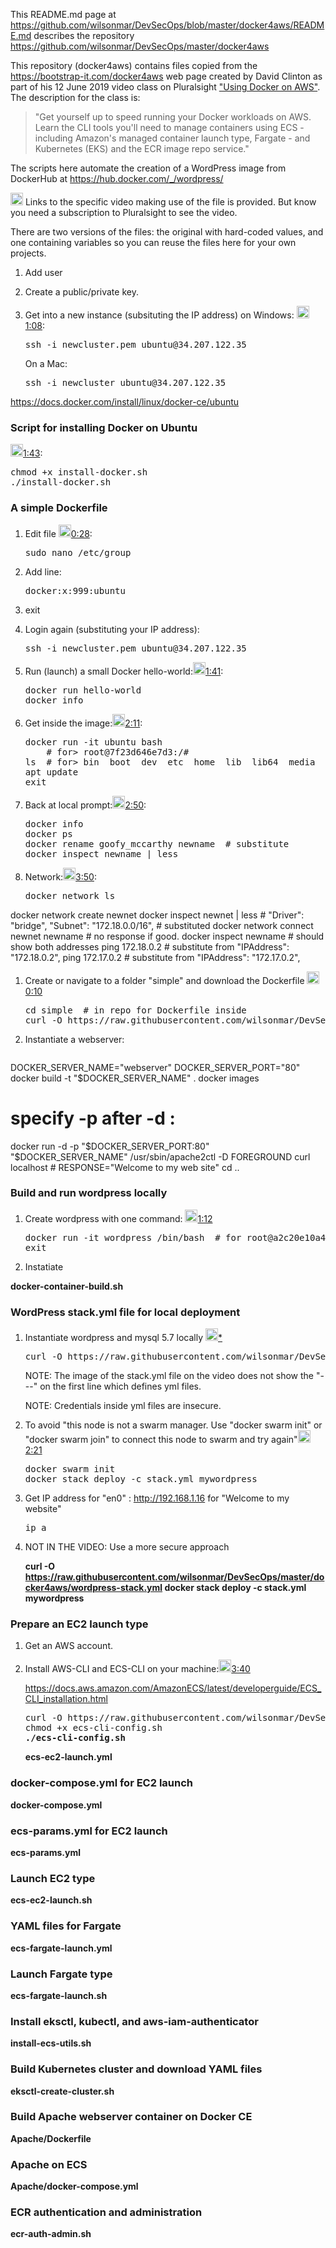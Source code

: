 This README.md page at https://github.com/wilsonmar/DevSecOps/blob/master/docker4aws/README.md
describes the repository https://github.com/wilsonmar/DevSecOps/master/docker4aws

This repository (docker4aws) contains files copied from the <a target="_blank" href="https://bootstrap-it.com/docker4aws/">https://bootstrap-it.com/docker4aws</a> web page created by David Clinton as part of his 12 June 2019 video class on Pluralsight <a target="_blank" href="https://app.pluralsight.com/library/courses/using-docker-aws/description">"Using Docker on AWS"</a>. The description for the class is:

> "Get yourself up to speed running your Docker workloads on AWS. Learn the CLI tools you'll need to manage containers using ECS - including Amazon's managed container launch type, Fargate - and Kubernetes (EKS) and the ECR image repo service."

The scripts here automate the creation of a WordPress image from DockerHub at <a target="_blank" href="https://hub.docker.com/_/wordpress/">https://hub.docker.com/_/wordpress/</a>

<img width="20" height="20" src="https://wilsonmar.github.io/images/Video-icon-800x800.svg">
Links to the specific video making use of the file is provided.
But know you need a subscription to Pluralsight to see the video.

There are two versions of the files: the original with hard-coded values, and 
one containing variables so you can reuse the files here for your own projects.

1. Add user

1. Create a public/private key.

1. Get into a new instance (subsituting the IP address) on Windows: <a target="_blank" href="https://app.pluralsight.com/player?course=using-docker-aws&author=david-clinton&name=5c32300b-f24d-452b-80ac-36c6cf2985fd&clip=2&mode=live"><img width="20" height="20" src="https://wilsonmar.github.io/images/Video-icon-800x800.svg">1:08</a>: 

   <pre>ssh -i newcluster.pem ubuntu@34.207.122.35</pre>

   On a Mac:

   <pre>ssh -i newcluster ubuntu@34.207.122.35</pre>


https://docs.docker.com/install/linux/docker-ce/ubuntu

### Script for installing Docker on Ubuntu

<a target="_blank" href="https://app.pluralsight.com/player?course=using-docker-aws&author=david-clinton&name=5c32300b-f24d-452b-80ac-36c6cf2985fd&clip=2&mode=live"><img width="20" height="20" src="https://wilsonmar.github.io/images/Video-icon-800x800.svg">1:43</a>:<br />
<pre>chmod +x install-docker.sh
./install-docker.sh</pre>

### A simple Dockerfile

1. Edit file <a target="_blank" href="https://app.pluralsight.com/player?course=using-docker-aws&author=david-clinton&name=5c32300b-f24d-452b-80ac-36c6cf2985fd&clip=3&mode=live"><img width="20" height="20" src="https://wilsonmar.github.io/images/Video-icon-800x800.svg">0:28</a>: 

   <pre>sudo nano /etc/group</pre>

1. Add line:

   <pre>docker:x:999:ubuntu</pre>

1. exit
1. Login again (substituting your IP address):

   <pre>ssh -i newcluster.pem ubuntu@34.207.122.35</pre>

1. Run (launch) a small Docker hello-world:<a target="_blank" href="https://app.pluralsight.com/player?course=using-docker-aws&author=david-clinton&name=5c32300b-f24d-452b-80ac-36c6cf2985fd&clip=3&mode=live"><img width="20" height="20" src="https://wilsonmar.github.io/images/Video-icon-800x800.svg">1:41</a>: 

   <pre>docker run hello-world
   docker info
   </pre>
   
1. Get inside the image:<a target="_blank" href="https://app.pluralsight.com/player?course=using-docker-aws&author=david-clinton&name=5c32300b-f24d-452b-80ac-36c6cf2985fd&clip=3&mode=live"><img width="20" height="20" src="https://wilsonmar.github.io/images/Video-icon-800x800.svg">2:11</a>: 

   <pre>docker run -it ubuntu bash
       # for> root@7f23d646e7d3:/#
   ls  # for> bin  boot  dev  etc  home  lib  lib64  media  mnt  opt  proc  root  run  sbin  srv  sys  tmp  usr  var
   apt update
   exit</pre>

1. Back at local prompt:<a target="_blank" href="https://app.pluralsight.com/player?course=using-docker-aws&author=david-clinton&name=5c32300b-f24d-452b-80ac-36c6cf2985fd&clip=3&mode=live"><img width="20" height="20" src="https://wilsonmar.github.io/images/Video-icon-800x800.svg">2:50</a>: 

   <pre>docker info
   docker ps
   docker rename goofy_mccarthy newname  # substitute
   docker inspect newname | less
   </pre>
   

1. Network:<a target="_blank" href="https://app.pluralsight.com/player?course=using-docker-aws&author=david-clinton&name=5c32300b-f24d-452b-80ac-36c6cf2985fd&clip=3&mode=live"><img width="20" height="20" src="https://wilsonmar.github.io/images/Video-icon-800x800.svg">3:50</a>: 

   <pre>docker network ls
docker network create newnet
docker inspect newnet | less   # "Driver": "bridge", "Subnet": "172.18.0.0/16",  # substituted
docker network connect newnet newname  # no response if good.
docker inspect newname  # should show both addresses
ping 172.18.0.2  # substitute from "IPAddress": "172.18.0.2",
ping 172.17.0.2  # substitute from "IPAddress": "172.17.0.2",
   </pre>

1. Create or navigate to a folder "simple" and download the Dockerfile <a target="_blank" href="https://app.pluralsight.com/player?course=using-docker-aws&author=david-clinton&name=5c32300b-f24d-452b-80ac-36c6cf2985fd&clip=4&mode=live"><img width="20" height="20" src="https://wilsonmar.github.io/images/Video-icon-800x800.svg">0:10</a>

   <pre>
   cd simple  # in repo for Dockerfile inside
   curl -O https://raw.githubusercontent.com/wilsonmar/DevSecOps/master/docker4aws/simple/Dockerfile
   </pre>

1. Instantiate a webserver:

   <pre>
DOCKER_SERVER_NAME="webserver"
DOCKER_SERVER_PORT="80"
docker build -t "$DOCKER_SERVER_NAME" .
docker images
# specify -p after -d :
docker run -d -p "$DOCKER_SERVER_PORT:80" "$DOCKER_SERVER_NAME" /usr/sbin/apache2ctl -D FOREGROUND
curl localhost  # RESPONSE="Welcome to my web site"
cd ..
   </pre>

### Build and run wordpress locally

1. Create wordpress with one command: <a target="_blank" href="https://app.pluralsight.com/player?course=using-docker-aws&author=david-clinton&name=5c32300b-f24d-452b-80ac-36c6cf2985fd&clip=5&mode=live"><img width="20" height="20" src="https://wilsonmar.github.io/images/Video-icon-800x800.svg">1:12</a>

   <pre>docker run -it wordpress /bin/bash  # for root@a2c20e10a430  substituted
   exit
   </pre>

1. Instatiate

<strong>docker-container-build.sh</strong>

### WordPress stack.yml file for local deployment

1. Instantiate wordpress and mysql 5.7 locally <a target="_blank" href="https://app.pluralsight.com/player?course=using-docker-aws&author=david-clinton&name=440cc04e-14c6-45e5-ba8d-2df97c1b1358&clip=1&mode=live"><img width="20" height="20" src="https://wilsonmar.github.io/images/Video-icon-800x800.svg">*</a>

   <pre>curl -O https://raw.githubusercontent.com/wilsonmar/DevSecOps/master/docker4aws/stack.yml
   </pre>

   NOTE: The image of the stack.yml file on the video does not show the "---" on the first line which defines yml files.
   
   NOTE: Credentials inside yml files are insecure.

1. To avoid "this node is not a swarm manager. Use "docker swarm init" or "docker swarm join" to connect this node to swarm and try again"<a target="_blank" href="https://app.pluralsight.com/player?course=using-docker-aws&author=david-clinton&name=440cc04e-14c6-45e5-ba8d-2df97c1b1358&clip=1&mode=live"><img width="20" height="20" src="https://wilsonmar.github.io/images/Video-icon-800x800.svg">2:21</a>

   <pre>docker swarm init
   docker stack deploy -c stack.yml mywordpress
   </pre>

1. Get IP address for "en0" : http://192.168.1.16 for "Welcome to my website"

   <pre>ip a</pre>   

1. NOT IN THE VIDEO: Use a more secure approach

   <strong>curl -O https://raw.githubusercontent.com/wilsonmar/DevSecOps/master/docker4aws/wordpress-stack.yml
   docker stack deploy -c stack.yml mywordpress
   </strong>

### Prepare an EC2 launch type

1. Get an AWS account.

1. Install AWS-CLI and ECS-CLI on your machine:<a target="_blank" href="https://app.pluralsight.com/player?course=using-docker-aws&author=david-clinton&name=440cc04e-14c6-45e5-ba8d-2df97c1b1358&clip=1&mode=live"><img width="20" height="20" src="https://wilsonmar.github.io/images/Video-icon-800x800.svg">3:40</a>

   <a target="_blank" href="https://docs.aws.amazon.com/AmazonECS/latest/developerguide/ECS_CLI_installation.html">https://docs.aws.amazon.com/AmazonECS/latest/developerguide/ECS_CLI_installation.html</a>

   <pre>curl -O https://raw.githubusercontent.com/wilsonmar/DevSecOps/master/docker4aws/ecs-cli-config.sh
   chmod +x ecs-cli-config.sh
   <strong>./ecs-cli-config.sh</strong></pre>

   <strong>ecs-ec2-launch.yml</strong>

### docker-compose.yml for EC2 launch

<strong>docker-compose.yml</strong>

### ecs-params.yml for EC2 launch

<strong>ecs-params.yml</strong>

### Launch EC2 type

<strong>ecs-ec2-launch.sh</strong>

### YAML files for Fargate

<strong>ecs-fargate-launch.yml</strong>

### Launch Fargate type

<strong>ecs-fargate-launch.sh</strong>

### Install eksctl, kubectl, and aws-iam-authenticator

<strong>install-ecs-utils.sh</strong>

### Build Kubernetes cluster and download YAML files

<strong>eksctl-create-cluster.sh</strong>

### Build Apache webserver container on Docker CE

<strong>Apache/Dockerfile</strong>

### Apache on ECS

<strong>Apache/docker-compose.yml</strong>

### ECR authentication and administration

<strong>ecr-auth-admin.sh</strong>
